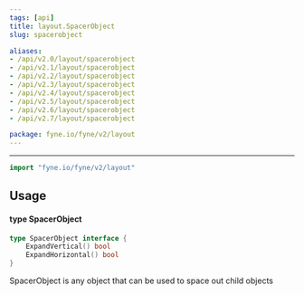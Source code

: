 ```yaml
---
tags: [api]
title: layout.SpacerObject
slug: spacerobject

aliases:
- /api/v2.0/layout/spacerobject
- /api/v2.1/layout/spacerobject
- /api/v2.2/layout/spacerobject
- /api/v2.3/layout/spacerobject
- /api/v2.4/layout/spacerobject
- /api/v2.5/layout/spacerobject
- /api/v2.6/layout/spacerobject
- /api/v2.7/layout/spacerobject

package: fyne.io/fyne/v2/layout
---
```



---
```go
import "fyne.io/fyne/v2/layout"
```

## Usage

#### type SpacerObject

```go
type SpacerObject interface {
	ExpandVertical() bool
	ExpandHorizontal() bool
}
```

SpacerObject is any object that can be used to space out child objects
